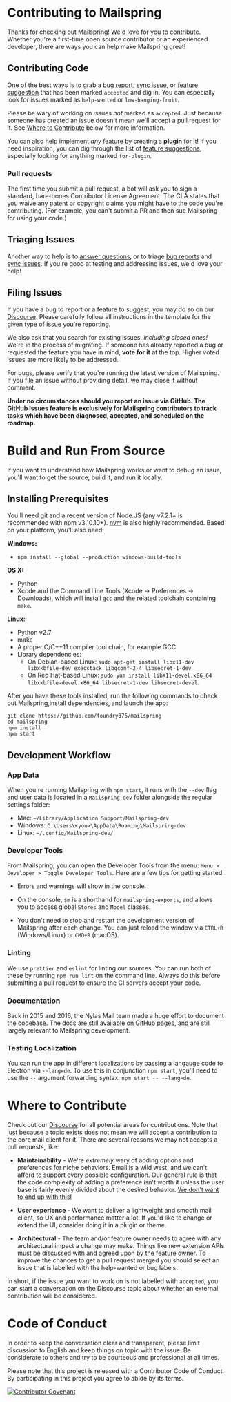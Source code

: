 # Contributing to Mailspring

Thanks for checking out Mailspring! We'd love for you to contribute. Whether
you're a first-time open source contributor or an experienced developer, there
are ways you can help make Mailspring great!

## Contributing Code

One of the best ways is to grab a
[bug report](https://community.getmailspring.com/c/bugs/10),
[sync issue](https://community.getmailspring.com/c/sync/22),
or [feature suggestion](https://community.getmailspring.com/c/features/12)
that has been marked `accepted` and dig in. You can especially look for issues
marked as `help-wanted` or `low-hanging-fruit`.

Please be wary of working on issues *not* marked as `accepted`. Just because
someone has created an issue doesn't mean we'll accept a pull request for it.
See [Where to Contribute](#where-to-contribute) below for more information.

You can also help implement *any* feature by creating a **plugin** for it!
If you need inspiration, you can dig through the list of
[feature suggestions](https://community.getmailspring.com/c/features/12),
especially looking for anything marked `for-plugin`.

### Pull requests

The first time you submit a pull request, a bot will ask you to sign a
standard, bare-bones Contributor License Agreement. The CLA states that you
waive any patent or copyright claims you might have to the code you're
contributing. (For example, you can't submit a PR and then sue Mailspring
for using your code.)

## Triaging Issues

Another way to help is to [answer questions](https://community.getmailspring.com/c/help/7),
or to triage [bug reports](https://community.getmailspring.com/c/bugs/10) and
[sync issues](https://community.getmailspring.com/c/sync/22). If you're good at
testing and addressing issues, we'd love your help!

## Filing Issues

If you have a bug to report or a feature to suggest, you may do so on our
[Discourse](https://community.getmailspring.com/). Please carefully follow all
instructions in the template for the given type of issue you're reporting.

We also ask that you search for existing issues, *including closed ones!*
We're in the process of migrating. If someone has already reported a bug or
requested the feature you have in mind,  **vote for it** at the top.
Higher voted issues are more likely to be addressed.

For bugs, please verify that you're running the latest version of Mailspring.
If you file an issue without providing detail, we may close it without comment.

**Under no circumstances should you report an issue via GitHub. The GitHub
Issues feature is exclusively for Mailspring contributors to track tasks
which have been diagnosed, accepted, and scheduled on the roadmap.**

# Build and Run From Source

If you want to understand how Mailspring works or want to debug an issue,
you'll want to get the source, build it, and run it locally.

## Installing Prerequisites

You'll need git and a recent version of Node.JS (any v7.2.1+ is recommended
with npm v3.10.10+). [nvm](https://github.com/creationix/nvm) is also highly
recommended. Based on your platform, you'll also need:

**Windows:**

- `npm install --global --production windows-build-tools`

**OS X:**

- Python
- Xcode and the Command Line Tools (Xcode -> Preferences -> Downloads), which
  will install `gcc` and the related toolchain containing `make`.

**Linux:**

- Python v2.7
- make
- A proper C/C++11 compiler tool chain, for example GCC
- Library dependencies:
  - On Debian-based Linux: `sudo apt-get install libx11-dev libxkbfile-dev execstack libgconf-2-4 libsecret-1-dev`
  - On Red Hat-based Linux: `sudo yum install libX11-devel.x86_64 libxkbfile-devel.x86_64 libsecret-1-dev libsecret-devel`.

After you have these tools installed, run the following commands to check out
Mailspring,install dependencies, and launch the app:

```
git clone https://github.com/foundry376/mailspring
cd mailspring
npm install
npm start
```

## Development Workflow

### App Data

When you're running Mailspring with `npm start`, it runs with the `--dev` flag
and user data is located in a `Mailspring-dev` folder alongside the regular
settings folder:

- Mac: `~/Library/Application Support/Mailspring-dev`
- Windows: `C:\Users\<you>\AppData\Roaming\Mailspring-dev`
- Linux: `~/.config/Mailspring-dev/`

### Developer Tools

From Mailspring, you can open the Developer Tools from the
menu: `Menu > Developer > Toggle Developer Tools`. Here are a few tips for
getting started:

- Errors and warnings will show in the console.

- On the console, `$m` is a shorthand for `mailspring-exports`, and allows you
  to access global `Stores` and `Model` classes.

- You don't need to stop and restart the development version of Mailspring
  after each change. You can just reload the window via `CTRL+R` (Windows/Linux)
  or `CMD+R` (macOS).

### Linting

We use `prettier` and `eslint` for linting our sources. You can run both of
these by running `npm run lint` on the command line. Always do this before
submitting a pull request to ensure the CI servers accept your code.

### Documentation

Back in 2015 and 2016, the Nylas Mail team made a huge effort to document
the codebase. The docs are still
[available on GitHub pages](https://foundry376.github.io/Mailspring/), and are
still largely relevant to Mailspring development.

### Testing Localization

You can run the app in different localizations by passing a langauge code to
Electron via `--lang=de`. To use this in conjunction `npm start`, you'll need
to use the `--` argument forwarding syntax: `npm start -- --lang=de`.

# Where to Contribute

Check out our [Discourse](https://community.getmailspring.com/) for all
potential areas for contributions. Note that just because a topic exists does
not mean we will accept a contribution to the core mail client for it. There
are several reasons we may not accepts a pull requests, like:

- **Maintainability** - We're _extremely_ wary of adding options and preferences
  for niche behaviors. Email is a wild west, and we can't afford to support
  every possible configuration. Our general rule is that the code complexity
  of adding a preference isn't worth it unless the user base is fairly evenly
  divided about the desired behavior.
  [We don't want to end up with this!](https://cloud.githubusercontent.com/assets/1037212/14989123/2a74e810-110b-11e6-8b5d-6f343bca712f.png)

- **User experience** - We want to deliver a lightweight and smooth mail
  client, so UX and performance matter a lot. If you'd like to change or
  extend the UI, consider doing it in a plugin or theme.

- **Architectural** - The team and/or feature owner needs to agree with any
  architectural impact a change may make. Things like new extension APIs must
  be discussed with and agreed upon by the feature owner. To improve the
  chances to get a pull request merged you should select an issue that is
  labelled with the help-wanted or bug labels.

In short, if the issue you want to work on is not labelled with `accepted`, you
can start a conversation on the Discourse topic about whether an external
contribution will be considered.

# Code of Conduct

In order to keep the conversation clear and transparent, please limit
discussion to English and keep things on topic with the issue. Be considerate
to others and try to be courteous and professional at all times.

Please note that this project is released with a Contributor Code of Conduct.
By participating in this project you agree to abide by its terms.

[![Contributor Covenant](https://img.shields.io/badge/Contributor%20Covenant-v2.0%20adopted-ff69b4.svg)](code_of_conduct.md)
